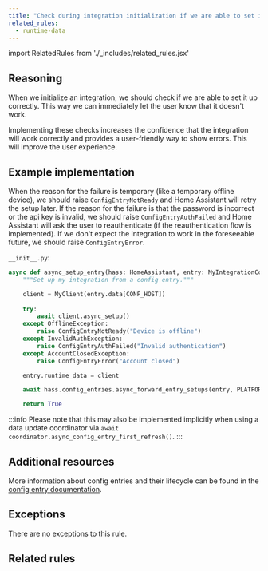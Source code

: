 ```yaml
---
title: "Check during integration initialization if we are able to set it up correctly"
related_rules:
  - runtime-data
---
```

import RelatedRules from './_includes/related_rules.jsx'

## Reasoning

When we initialize an integration, we should check if we are able to set it up correctly.
This way we can immediately let the user know that it doesn't work.

Implementing these checks increases the confidence that the integration will work correctly and provides a user-friendly way to show errors.
This will improve the user experience.

## Example implementation

When the reason for the failure is temporary (like a temporary offline device), we should raise `ConfigEntryNotReady` and Home Assistant will retry the setup later.
If the reason for the failure is that the password is incorrect or the api key is invalid, we should raise `ConfigEntryAuthFailed` and Home Assistant will ask the user to reauthenticate (if the reauthentication flow is implemented).
If we don't expect the integration to work in the foreseeable future, we should raise `ConfigEntryError`.

`__init__.py`:
```python {6-13} showLineNumbers
async def async_setup_entry(hass: HomeAssistant, entry: MyIntegrationConfigEntry) -> bool:
    """Set up my integration from a config entry."""

    client = MyClient(entry.data[CONF_HOST])
    
    try:
        await client.async_setup()
    except OfflineException:
        raise ConfigEntryNotReady("Device is offline")
    except InvalidAuthException:
        raise ConfigEntryAuthFailed("Invalid authentication")
    except AccountClosedException:
        raise ConfigEntryError("Account closed")

    entry.runtime_data = client

    await hass.config_entries.async_forward_entry_setups(entry, PLATFORMS)

    return True
```

:::info
Please note that this may also be implemented implicitly when using a data update coordinator via `await coordinator.async_config_entry_first_refresh()`.
:::

## Additional resources

More information about config entries and their lifecycle can be found in the [config entry documentation](/docs/config_entries_index).

## Exceptions

There are no exceptions to this rule.

## Related rules

<RelatedRules relatedRules={frontMatter.related_rules}></RelatedRules>
